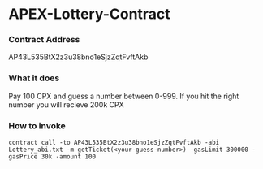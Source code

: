 # APEX-Lottery-Contract
### Contract Address
AP43L535BtX2z3u38bno1eSjzZqtFvftAkb

### What it does
Pay 100 CPX and guess a number between 0-999. If you hit the right number you will recieve 200k CPX

### How to invoke
```
contract call -to AP43L535BtX2z3u38bno1eSjzZqtFvftAkb -abi Lottery_abi.txt -m getTicket(<your-guess-number>) -gasLimit 300000 -gasPrice 30k -amount 100
```
